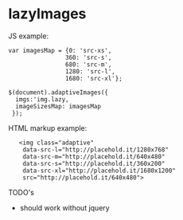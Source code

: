lazyImages
==========


 JS example:
  
    var imagesMap = {0: 'src-xs', 
                    360: 'src-s', 
                    680: 'src-m', 
                    1280: 'src-l', 
                    1680: 'src-xl'};
                    
    $(document).adaptiveImages({ 
      imgs:'img.lazy, 
      imageSizesMap: imagesMap
     });


 HTML markup example: 
   
       <img class="adaptive" 
        data-src-l="http://placehold.it/1280x768" 
        data-src-m="http://placehold.it/640x480" 
        data-src-s="http://placehold.it/360x200" 
        data-src-xl="http://placehold.it/1680x1200" 
        src="http://placehold.it/640x480">


  TODO's
  - should work without jquery


